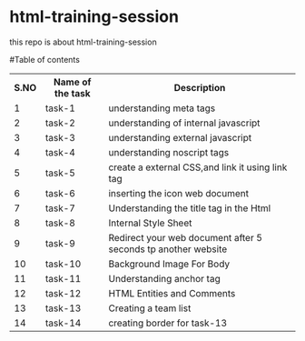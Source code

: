 # html-training-session
this repo is about html-training-session

#Table of contents

<table>
  <tr>
    <th>S.NO</th>
    <th>Name of the task</th>
    <th>Description</th>
  </tr>
  <tr>
    <td>1</td>
    <td>task-1</td>
    <td>understanding meta tags</td>
  </tr>
  <tr>
    <td>2</td>
    <td>task-2</td>
    <td>understanding of internal javascript</td>
  </tr>
  <tr>
    <td>3</td>
    <td>task-3</td>
    <td>understanding external javascript</td>
  </tr>
  <tr>
    <td>4</td>
    <td>task-4</td>
    <td>understanding noscript tags</td>
  </tr>
  <tr>
    <td>5</td>
    <td>task-5</td>
    <td>create a external CSS,and link it using link tag</td>
  </tr>
  <tr>
    <td>6</td>
    <td>task-6</td>
    <td>inserting the icon web document</td>
  </tr>
  <tr>
    <td>7</td>
    <td>task-7</td>
    <td>Understanding the title tag in the Html</td>
  </tr>
  <tr>
    <td>8</td>
    <td>task-8</td>
    <td>Internal Style Sheet </td>
  </tr>
  <tr>
    <td>9</td>
    <td>task-9</td>
    <td>Redirect your web document after 5 seconds tp another website</td>
  </tr>
  <tr>
    <td>10</td>
    <td>task-10</td>
    <td>Background Image For Body</td>
  </tr>
  <tr>
    <td>11</td>
    <td>task-11</td>
    <td>Understanding anchor tag</td>
  </tr>
  <tr>
    <td>12</td>
    <td>task-12</td>
    <td>HTML Entities and Comments</td>
  <tr>
    <td>13</td>
    <td>task-13</td>
    <td>Creating a team list </td>
    </tr>
  <tr>
    <td>14</td>
    <td>task-14</td>
    <td>creating border for task-13</td>
  </tr>

<table>
  
